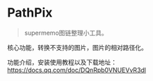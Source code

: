 # PathPix

> supermemo图链整理小工具。

核心功能，转换不支持的图片，图片的相对路径化。

功能介绍，安装使用教程以及下载地址：https://docs.qq.com/doc/DQnRpb0VNUEVvR3dl